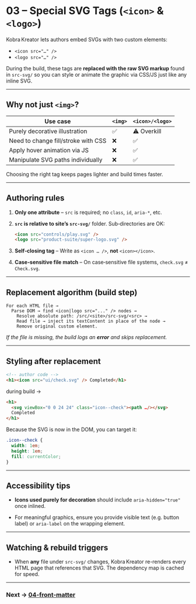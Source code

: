 # 03 – Special SVG Tags (`<icon>` & `<logo>`)

Kobra Kreator lets authors embed SVGs with two custom elements:

* `<icon src="…" />`
* `<logo src="…" />`

During the build, these tags are **replaced with the raw SVG markup** found in
`src-svg/` so you can style or animate the graphic via CSS/JS just like any
inline SVG.

---

## Why not just `<img>`?

| Use case                            | `<img>` | `<icon>/<logo>` |
| ----------------------------------- | ------- | --------------- |
| Purely decorative illustration      | ✅       | ⚠️ Overkill     |
| Need to change fill/stroke with CSS | ❌       | ✅               |
| Apply hover animation via JS        | ❌       | ✅               |
| Manipulate SVG paths individually   | ❌       | ✅               |

Choosing the right tag keeps pages lighter and build times faster.

---

## Authoring rules

1. **Only one attribute** – `src` is required; no `class`, `id`, `aria-*`, etc.<br>

   <!-- TODO: discuss whether `class` passthrough should be allowed for styling the outer `<svg>`. -->
2. **`src` is relative to site’s `src-svg/`** folder. Sub‑directories are OK:

   ```html
   <icon src="controls/play.svg" />
   <logo src="product-suite/super-logo.svg" />
   ```
3. **Self‑closing tag** – Write as `<icon … />`, **not** `<icon></icon>`.
4. **Case‑sensitive file match** – On case‑sensitive file systems, `check.svg`
   ≠ `Check.svg`.

---

## Replacement algorithm (build step)

```text
For each HTML file →
  Parse DOM → find <icon|logo src="..." /> nodes →
    Resolve absolute path: /src/<site>/src-svg/<src> →
    Read file → inject its textContent in place of the node →
    Remove original custom element.
```

*If the file is missing, the build logs an **error** and skips replacement.*

<!-- TODO: confirm whether we should fail the whole page or leave the <icon> tag untouched on error. -->

---

## Styling after replacement

```html
<!-- author code -->
<h1><icon src="ui/check.svg" /> Completed</h1>
```

during build →

```html
<h1>
  <svg viewBox="0 0 24 24" class="icon--check"><path …/></svg>
  Completed
</h1>
```

Because the SVG is now in the DOM, you can target it:

```css
.icon--check {
  width: 1em;
  height: 1em;
  fill: currentColor;
}
```

<!-- TODO: document auto‑injected `class="icon--<basename>"` convention once decided. -->

---

## Accessibility tips

* **Icons used purely for decoration** should include `aria-hidden="true"` once
  inlined.

  <!-- TODO: decide if the build should auto‑add `aria-hidden` when the element has no accessible text nearby. -->
* For meaningful graphics, ensure you provide visible text (e.g. button label)
  or `aria-label` on the wrapping element.

---

## Watching & rebuild triggers

* When **any** file under `src-svg/` changes, Kobra Kreator re-renders every
  HTML page that references that SVG. The dependency map is cached for speed.

---

### Next → [04-front-matter](04-front-matter.md)

